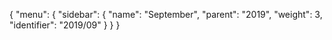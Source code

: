 {
  "menu": {
    "sidebar": {
      "name": "September",
      "parent": "2019",
      "weight": 3,
      "identifier": "2019/09"
    }
  }
}
